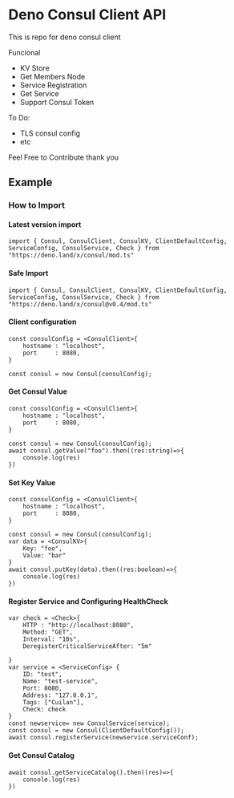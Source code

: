 # Deno Consul Client API

This is repo for deno consul client 

Funcional
- KV Store
- Get Members Node
- Service Registration
- Get Service
- Support Consul Token

To Do: 
- TLS consul config
- etc


Feel Free to Contribute thank you

## Example 

### How to Import 

#### Latest version import
```
import { Consul, ConsulClient, ConsulKV, ClientDefaultConfig, ServiceConfig, ConsulService, Check } from "https://deno.land/x/consul/mod.ts"
```

#### Safe Import 
```
import { Consul, ConsulClient, ConsulKV, ClientDefaultConfig, ServiceConfig, ConsulService, Check } from "https://deno.land/x/consul@v0.4/mod.ts"
```

#### Client configuration
```
const consulConfig = <ConsulClient>{
    hostname : "localhost",
    port     : 8080,
}

const consul = new Consul(consulConfig);
```

#### Get Consul Value 
```
const consulConfig = <ConsulClient>{
    hostname : "localhost",
    port     : 8080,
}

const consul = new Consul(consulConfig);
await consul.getValue("foo").then((res:string)=>{
    console.log(res)
})
```
#### Set Key Value 
```
const consulConfig = <ConsulClient>{
    hostname : "localhost",
    port     : 8080,
}

const consul = new Consul(consulConfig);
var data = <ConsulKV>{
    Key: "foo",
    Value: "bar"
}
await consul.putKey(data).then((res:boolean)=>{
    console.log(res)
})
```

#### Register Service and Configuring HealthCheck

```
var check = <Check>{
    HTTP : "http://localhost:8080",
    Method: "GET",
    Interval: "10s",
    DeregisterCriticalServiceAfter: "5m"

}
var service = <ServiceConfig> {
    ID: "test",
    Name: "test-service",
    Port: 8080,
    Address: "127.0.0.1",
    Tags: ["Cuilan"],
    Check: check
}
const newservice= new ConsulService(service);
const consul = new Consul(ClientDefaultConfig());
await consul.registerService(newservice.serviceConf);
```


#### Get Consul Catalog 
```
await consul.getServiceCatalog().then((res)=>{
    console.log(res)
})
```
